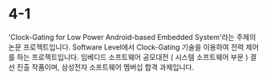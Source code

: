 # 4-1
'Clock-Gating for Low Power Android-based Embedded System'라는 주제의 논문 프로젝트입니다. 
Software Level에서 Clock-Gating 기술을 이용하여 전력 제어를 하는 프로젝트입니다.
임베디드 소프트웨어 공모대전 ( 시스템 소프트웨어 부문 ) 결선 진출 작품이며, 삼성전자 소프트웨어 멤버십 합격 과제입니다.
